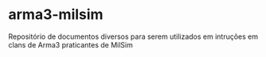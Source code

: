 # arma3-milsim
Repositório de documentos diversos para serem utilizados em intruções em clans de Arma3 praticantes de MilSim
